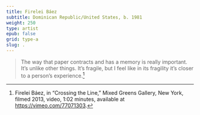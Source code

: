 ```yaml
---
title: Firelei Báez
subtitle: Dominican Republic/United States, b. 1981
weight: 250
type: artist
epub: false
grid: type-a
slug: .
---
```

> The way that paper contracts and has a memory is really important. It’s unlike other things. It’s fragile, but I feel like in its fragility it’s closer to a person’s experience.[^1]

[^1]: Firelei Báez, in “Crossing the Line,” Mixed Greens Gallery, New York, filmed 2013, video, 1:02 minutes, available at https://vimeo.com/77071303.
